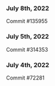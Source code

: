 ### July 8th, 2022

Commit #135955

### July 5th, 2022

Commit #314353


### July 4th, 2022

Commit #72281
